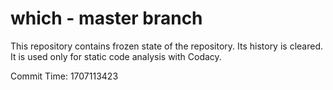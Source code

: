 # which - master branch

This repository contains frozen state of the repository.
Its history is cleared. It is used only for static code
analysis with Codacy.

Commit Time: 1707113423